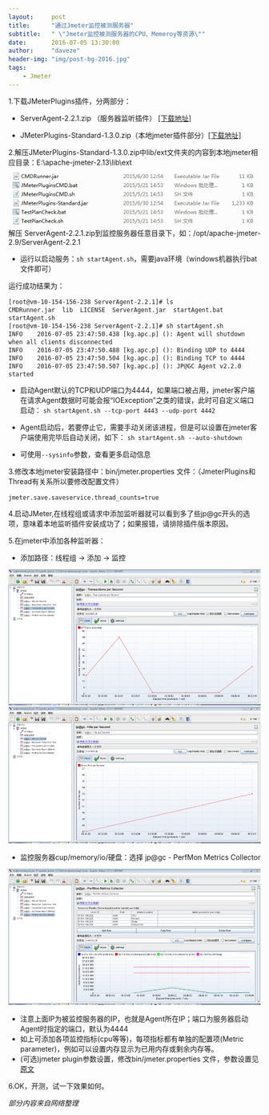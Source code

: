 ```yaml
---
layout:     post
title:      "通过Jmeter监控被测服务器"
subtitle:   " \"Jmeter监控被测服务器的CPU、Memeroy等资源\""
date:       2016-07-05 13:30:00
author:     "daveze"
header-img: "img/post-bg-2016.jpg"
tags:
    - Jmeter
---
```


1.下载JMeterPlugins插件，分两部分：

- ServerAgent-2.2.1.zip （服务器监听插件） [[下载地址]](http://www.jmeter-plugins.org/wiki/PerfMonAgent/#Download)

- JMeterPlugins-Standard-1.3.0.zip（本地jmeter插件部分）[[下载地址]](http://jmeter-plugins.org/downloads/all/)

2.解压JMeterPlugins-Standard-1.3.0.zip中lib/ext文件夹的内容到本地jmeter相应目录：E:\apache-jmeter-2.13\lib\ext 
<img class="png"  src="/images/in-post/Jmeter/2016-07-05-通过Jmeter监控被测服务器/JMeterPlugins-Standard目录.png">
解压 ServerAgent-2.2.1.zip到监控服务器任意目录下，如：/opt/apache-jmeter-2.9/ServerAgent-2.2.1

- 运行以启动服务：`sh startAgent.sh`，需要java环境（windows机器执行bat文件即可）

运行成功结果为：

```
[root@vm-10-154-156-238 ServerAgent-2.2.1]# ls
CMDRunner.jar  lib  LICENSE  ServerAgent.jar  startAgent.bat  startAgent.sh
[root@vm-10-154-156-238 ServerAgent-2.2.1]# sh startAgent.sh
INFO    2016-07-05 23:47:50.438 [kg.apc.p] (): Agent will shutdown when all clients disconnected
INFO    2016-07-05 23:47:50.488 [kg.apc.p] (): Binding UDP to 4444
INFO    2016-07-05 23:47:50.504 [kg.apc.p] (): Binding TCP to 4444
INFO    2016-07-05 23:47:50.507 [kg.apc.p] (): JP@GC Agent v2.2.0 started
```

- 启动Agent默认的TCP和UDP端口为4444，如果端口被占用，jmeter客户端在请求Agent数据时可能会报“IOException”之类的错误，此时可自定义端口启动：
`sh startAgent.sh --tcp-port 4443 --udp-port 4442`

- Agent启动后，若要停止它，需要手动关闭该进程，但是可以设置在jmeter客户端使用完毕后自动关闭，如下：
`sh startAgent.sh --auto-shutdown`

- 可使用`--sysinfo`参数，查看更多启动信息

3.修改本地jmeter安装路径中：bin/jmeter.properties 文件：（JmeterPlugins和Thread有关系所以要修改配置文件）

```
jmeter.save.saveservice.thread_counts=true 
```

4.启动JMeter,在线程组或请求中添加监听器就可以看到多了些jp@gc开头的选项，意味着本地监听插件安装成功了；如果报错，请排除插件版本原因。

5.在jmeter中添加各种监听器：

- 添加路径：线程组 -> 添加 -> 监控 
<img class="png"  src="/images/in-post/Jmeter/2016-07-05-通过Jmeter监控被测服务器/插件示例1.png">
<img class="png"  src="/images/in-post/Jmeter/2016-07-05-通过Jmeter监控被测服务器/插件示例2.png">

- 监控服务器cup/memory/io/硬盘：选择 jp@gc - PerfMon Metrics Collector
<img class="png"  src="/images/in-post/Jmeter/2016-07-05-通过Jmeter监控被测服务器/监控cpu等示例.png">

 - 注意上面IP为被监控服务器的IP，也就是Agent所在IP；端口为服务器启动Agent时指定的端口，默认为4444
 - 如上可添加各项监控指标(cpu等等)，每项指标都有单独的配置项(Metric parameter)，例如可以设置内存显示为已用内存或剩余内存等。
 - (可选)jmeter plugin参数设置，修改bin/jmeter.properties 文件，参数设置见[原文](http://jmeter-plugins.org/wiki/PerfMon/)

6.OK，开测，试一下效果如何。

*部分内容来自网络整理*